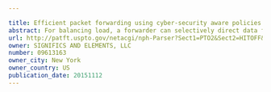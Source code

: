 ```yaml
---

title: Efficient packet forwarding using cyber-security aware policies
abstract: For balancing load, a forwarder can selectively direct data from the forwarder to a processor according to a loading parameter. The selective direction includes forwarding the data to the processor for processing, transforming and/or forwarding the data to another node, and dropping the data. The forwarder can also adjust the loading parameter based on, at least in part, feedback received from the processor. One or more processing elements can store values associated with one or more flows into a structure without locking the structure. The stored values can be used to determine how to direct the flows, e.g., whether to process a flow or to drop it. The structure can be used within an information channel providing feedback to a processor.
url: http://patft.uspto.gov/netacgi/nph-Parser?Sect1=PTO2&Sect2=HITOFF&p=1&u=%2Fnetahtml%2FPTO%2Fsearch-adv.htm&r=1&f=G&l=50&d=PALL&S1=09613163&OS=09613163&RS=09613163
owner: SIGNIFICS AND ELEMENTS, LLC
number: 09613163
owner_city: New York
owner_country: US
publication_date: 20151112
---
```

